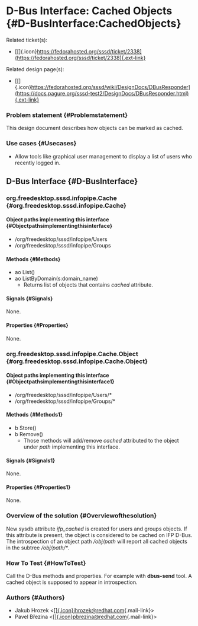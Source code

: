 D-Bus Interface: Cached Objects {#D-BusInterface:CachedObjects}
===============================

Related ticket(s):

-   [[​]{.icon}https://fedorahosted.org/sssd/ticket/2338](https://fedorahosted.org/sssd/ticket/2338){.ext-link}

Related design page(s):

-   [[​]{.icon}https://fedorahosted.org/sssd/wiki/DesignDocs/DBusResponder](https://docs.pagure.org/sssd-test2/DesignDocs/DBusResponder.html){.ext-link}

### Problem statement {#Problemstatement}

This design document describes how objects can be marked as cached.

### Use cases {#Usecases}

-   Allow tools like graphical user management to display a list of
    users who recently logged in.

D-Bus Interface {#D-BusInterface}
---------------

### org.freedesktop.sssd.infopipe.Cache {#org.freedesktop.sssd.infopipe.Cache}

#### Object paths implementing this interface {#Objectpathsimplementingthisinterface}

-   /org/freedesktop/sssd/infopipe/Users
-   /org/freedesktop/sssd/infopipe/Groups

#### Methods {#Methods}

-   ao List()
-   ao ListByDomain(s:domain\_name)
    -   Returns list of objects that contains *cached* attribute.

#### Signals {#Signals}

None.

#### Properties {#Properties}

None.

### org.freedesktop.sssd.infopipe.Cache.Object {#org.freedesktop.sssd.infopipe.Cache.Object}

#### Object paths implementing this interface {#Objectpathsimplementingthisinterface1}

-   /org/freedesktop/sssd/infopipe/Users/\*
-   /org/freedesktop/sssd/infopipe/Groups/\*

#### Methods {#Methods1}

-   b Store()
-   b Remove()
    -   Those methods will add/remove *cached* attributed to the object
        under *path* implementing this interface.

#### Signals {#Signals1}

None.

#### Properties {#Properties1}

None.

### Overview of the solution {#Overviewofthesolution}

New sysdb attribute *ifp\_cached* is created for users and groups
objects. If this attribute is present, the object is considered to be
cached on IFP D-Bus. The introspection of an object path */obj/path*
will report all cached objects in the subtree */obj/path/\**.

### How To Test {#HowToTest}

Call the D-Bus methods and properties. For example with **dbus-send**
tool. A cached object is supposed to appear in introspection.

### Authors {#Authors}

-   Jakub Hrozek
    &lt;[[​]{.icon}jhrozek@redhat.com](mailto:jhrozek@redhat.com){.mail-link}&gt;
-   Pavel Březina
    &lt;[[​]{.icon}pbrezina@redhat.com](mailto:pbrezina@redhat.com){.mail-link}&gt;

